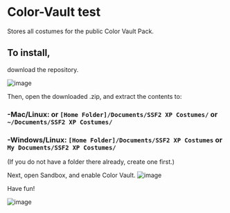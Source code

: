 # Color-Vault test
Stores all costumes for the public Color Vault Pack.
## To install,
download the repository.

![image](https://user-images.githubusercontent.com/26673668/122491493-26fa5380-cfb2-11eb-8fe3-907d096bfe1f.png)

Then, open the downloaded .zip, and extract the contents to:

### -Mac/Linux: or `[Home Folder]/Documents/SSF2 XP Costumes/` or `~/Documents/SSF2 XP Costumes/`  
### -Windows/Linux: `[Home Folder]/Documents/SSF2 XP Costumes` or `My Documents/SSF2 XP Costumes/`  
(If you do not have a folder there already, create one first.)

Next, open Sandbox, and enable Color Vault. ![image](https://user-images.githubusercontent.com/26673668/122491759-92dcbc00-cfb2-11eb-82f6-2024e79a477c.png)

Have fun! 

![image](https://user-images.githubusercontent.com/26673668/122492058-18f90280-cfb3-11eb-91f7-426cc36b1006.png)
